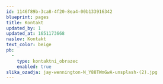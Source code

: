 ```yaml
---
id: 1146f89b-3ca8-4f20-8ea4-00b133916342
blueprint: pages
title: Kontakt
updated_by: 1
updated_at: 1651173668
naslov: Kontakt
text_color: beige
pb:
  -
    type: kontaktni_obrazec
    enabled: true
slika_ozadja: jay-wennington-N_Y88TWmGwA-unsplash-(2).jpg
---
```

